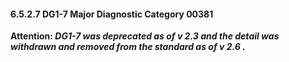 #### 6.5.2.7 DG1-7 Major Diagnostic Category 00381

**Attention: _DG1-7 was deprecated as of v 2.3 and the detail was withdrawn and removed from the standard as of v 2.6 ._**
